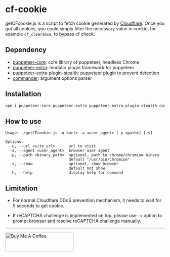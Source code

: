 # cf-cookie

getCFcookie.js is a script to fetch cookie generated by [Cloudflare](https://www.cloudflare.com/ddos/). Once you got all cookies, you could simply filter the necessary value in cookie, for example `cf_clearance`, to bypass cf check.

## Dependency

- [puppeteer-core](https://github.com/puppeteer/puppeteer/): core library of puppeteer, headless Chrome
- [puppeteer-extra](https://github.com/berstend/puppeteer-extra): modular plugin framework for puppeteer
- [puppeteer-extra-plugin-stealth](https://github.com/berstend/puppeteer-extra/tree/master/packages/puppeteer-extra-plugin-stealth): puppeteer plugin to prevent detection
- [commander](https://github.com/tj/commander.js): argument options parser

## Installation

```bash
npm i puppeteer-core puppeteer-extra puppeteer-extra-plugin-stealth commander
```

## How to use

```
Usage: ./getCFcookie.js -u <url> -a <user_agent> [-p <path>] [-s]

Options:
  -u, --url <site_url>      url to visit
  -a, --agent <user_agent>  browser user agent
  -p, --path <binary_path>  optional, path to chrome/chromium binary
                            default "/usr/bin/chromium"
  -s, --show                optional, show browser
                            default not show
  -h, --help                display help for command
```

## Limitation

- For normal Cloudflare DDoS prevention mechanism, it needs to wait for 5 seconds to get cookie.

- If reCAPTCHA challenge is implemented on top, please use `-s` option to prompt browser and resolve reCAPTCHA challenge manually.

---

<a href="https://www.buymeacoffee.com/kevcui" target="_blank"><img src="https://cdn.buymeacoffee.com/buttons/v2/default-orange.png" alt="Buy Me A Coffee" height="60px" width="217px"></a>
